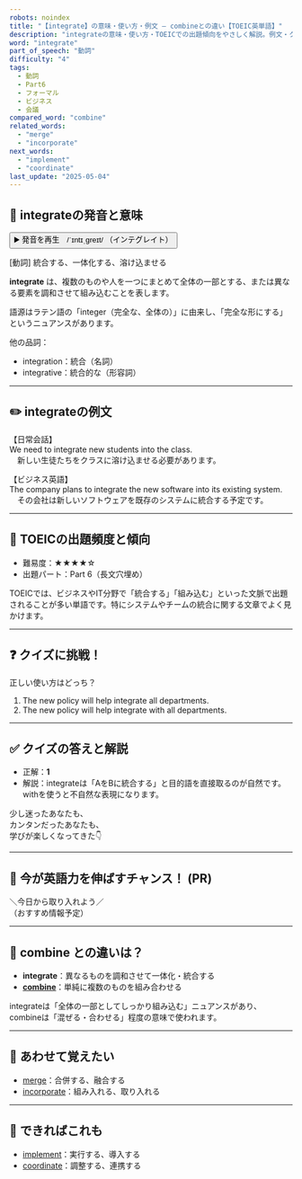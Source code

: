 ```yaml
---
robots: noindex
title: "【integrate】の意味・使い方・例文 ― combineとの違い【TOEIC英単語】"
description: "integrateの意味・使い方・TOEICでの出題傾向をやさしく解説。例文・クイズ付きでcombineとの違いもわかりやすく学べます。"
word: "integrate"
part_of_speech: "動詞"
difficulty: "4"
tags:
  - 動詞
  - Part6
  - フォーマル
  - ビジネス
  - 会議
compared_word: "combine"
related_words:
  - "merge"
  - "incorporate"
next_words:
  - "implement"
  - "coordinate"
last_update: "2025-05-04"
---
```


## 🔰 integrateの発音と意味

<button class="play-audio" onclick="playTTS('integrate')">
  <span class="play-audio-main">
    ▶️ 発音を再生　/ˈɪntɪˌɡreɪt/
  </span>
  <span class="play-audio-sub">
    （インテグレイト）
  </span>
</button>

[動詞] 統合する、一体化する、溶け込ませる

**integrate** は、複数のものや人を一つにまとめて全体の一部とする、または異なる要素を調和させて組み込むことを表します。

語源はラテン語の「integer（完全な、全体の）」に由来し、「完全な形にする」というニュアンスがあります。

他の品詞：  
- integration：統合（名詞）
- integrative：統合的な（形容詞）

---

## ✏️ integrateの例文

【日常会話】  
We need to integrate new students into the class.  
　新しい生徒たちをクラスに溶け込ませる必要があります。

【ビジネス英語】  
The company plans to integrate the new software into its existing system.  
　その会社は新しいソフトウェアを既存のシステムに統合する予定です。

---

## 🎯 TOEICの出題頻度と傾向

- 難易度：★★★★☆
- 出題パート：Part 6（長文穴埋め）

TOEICでは、ビジネスやIT分野で「統合する」「組み込む」といった文脈で出題されることが多い単語です。特にシステムやチームの統合に関する文章でよく見かけます。

---

## ❓ クイズに挑戦！

正しい使い方はどっち？

1. The new policy will help integrate all departments.  
2. The new policy will help integrate with all departments.

---

## ✅ クイズの答えと解説

- 正解：**1**
- 解説：integrateは「AをBに統合する」と目的語を直接取るのが自然です。withを使うと不自然な表現になります。

少し迷ったあなたも、  
カンタンだったあなたも、  
学びが楽しくなってきた👇️

---

## 🚀 今が英語力を伸ばすチャンス！ (PR)

<div class="info-center">
＼今日から取り入れよう／<br>  
（おすすめ情報予定）
</div>

---

## 🤔  combine との違いは？

- **integrate**：異なるものを調和させて一体化・統合する
- **[combine](/word/combine/)**：単純に複数のものを組み合わせる

integrateは「全体の一部としてしっかり組み込む」ニュアンスがあり、combineは「混ぜる・合わせる」程度の意味で使われます。

---

## 🧩 あわせて覚えたい

- [merge](/word/merge/)：合併する、融合する
- [incorporate](/word/incorporate/)：組み入れる、取り入れる

---

## 📖 できればこれも

- [implement](/word/implement/)：実行する、導入する
- [coordinate](/word/coordinate/)：調整する、連携する

<!-- cvid: aid43_bid21 -->
